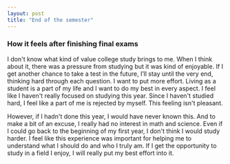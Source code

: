 ```yaml
---
layout: post
title: "End of the semester"
---
```




<h3> How it feels after finishing final exams </h3>

I don't know what kind of value college study brings to me. When I think about it, there was a pressure from studying but it was kind of enjoyable. If I get another chance to take a test in the future, I’ll stay until the very end, thinking hard through each question. I want to put more effort. Living as a student is a part of my life and I want to do my best in every aspect. 
I feel like I haven't really focused on studying this year. Since I haven't studied hard, I feel like a part of me is rejected by myself. This feeling isn't pleasant. 

However, if I hadn't done this year, I would have never known this. And to make a bit of an excuse, I really had no interest in math and science. Even if I could go back to the beginning of my first year, I don't think I would study harder. 
I feel like this experience was important for helping me to understand what I should do and who I truly am. If I get the opportunity to study in a field I enjoy, I will really put my best effort into it. 
